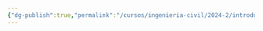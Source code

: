 ```yaml
---
{"dg-publish":true,"permalink":"/cursos/ingenieria-civil/2024-2/introduccion-a-la-programacion/4-funciones/4-funciones/"}
---
```


